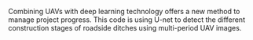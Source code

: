 Combining UAVs with deep learning technology offers a new method to manage project progress.
This code is using U-net to detect the different construction stages of roadside ditches using multi-period UAV images.
